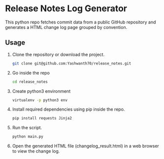 # Release Notes Log Generator

This python repo fetches commit data from a public GitHub repository and generates a HTML change log page grouped by convention.

## Usage

1. Clone the repository or download the project.

   ```bash
   git clone git@github.com:Yashwanth70/release_notes.git
2. Go inside the repo
    ```bash
    cd release_notes
3. Create python3 environment
    ```bash
    virtualenv -p python3 env
4. Install required dependencies using pip inside the repo.
    ```bash
    pip install requests Jinja2
5. Run the script.
    ```bash
    python main.py
6. Open the generated HTML file (changelog_result.html) in a web browser to view the change log.
